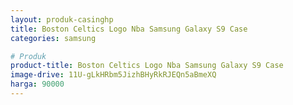 ```yaml
---
layout: produk-casinghp
title: Boston Celtics Logo Nba Samsung Galaxy S9 Case
categories: samsung

# Produk
product-title: Boston Celtics Logo Nba Samsung Galaxy S9 Case
image-drive: 11U-gLkHRbm5JizhBHyRkRJEQn5aBmeXQ
harga: 90000
---
```

